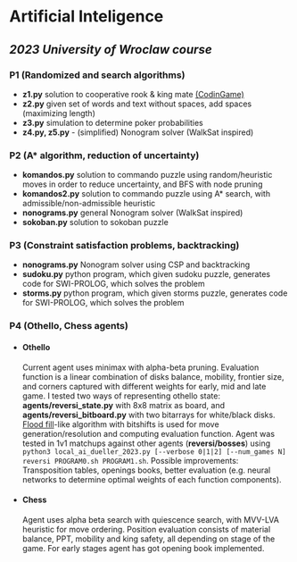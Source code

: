 # Artificial Inteligence
## *2023 University of Wroclaw course*
### P1 (Randomized and search algorithms) 
- **z1.py**  solution to cooperative rook & king mate [(CodinGame)](https://www.codingame.com/training/medium/cooperative-mate-with-rook)
- **z2.py**  given set of words and text without spaces, add spaces (maximizing length)
- **z3.py**  simulation to determine poker probabilities
- **z4.py, z5.py** - (simplified) Nonogram solver (WalkSat inspired)
### P2 (A* algorithm, reduction of uncertainty)
- **komandos.py**  solution to commando puzzle using random/heuristic moves in order to reduce uncertainty, and BFS with node pruning
- **komandos2.py**  solution to commando puzzle using A* search, with admissible/non-admissible heuristic
- **nonograms.py**  general Nonogram solver (WalkSat inspired)
- **sokoban.py** solution to sokoban puzzle
### P3 (Constraint satisfaction problems, backtracking)
- **nonograms.py**  Nonogram solver using CSP and backtracking
- **sudoku.py**  python program, which given sudoku puzzle, generates code for SWI-PROLOG, which solves the problem 
- **storms.py** python program, which given storms puzzle, generates code for SWI-PROLOG, which solves the problem 
### P4 (Othello, Chess agents)
- #### **Othello** 
    Current agent uses minimax with alpha-beta pruning. Evaluation function is a linear combination of disks balance, mobility, frontier size, and corners captured with different weights for early, mid and late game. I tested two ways of representing othello state: **agents/reversi_state.py** with 8x8 matrix as board, and  **agents/reversi_bitboard.py** with two bitarrays for white/black disks. [Flood fill](https://www.chessprogramming.org/Dumb7Fill)-like algorithm with bitshifts is used for move generation/resolution and computing evaluation function. Agent was tested in 1v1 matchups against other agents (**reversi/bosses**) using `python3 local_ai_dueller_2023.py [--verbose 0|1|2] [--num_games N] reversi PROGRAM0.sh PROGRAM1.sh`. Possible improvements: Transposition tables, openings books, better evaluation (e.g. neural networks to determine optimal weights of each function components).
    
- #### **Chess** 
    Agent uses alpha beta search with quiescence search, with MVV-LVA heuristic for move ordering. Position evaluation consists of material balance, PPT, mobility and king safety, all depending on stage of the game. For early stages agent has got opening book implemented. 


